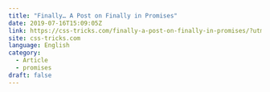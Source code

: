 ```yaml
---
title: "Finally… A Post on Finally in Promises"
date: 2019-07-16T15:09:05Z
link: https://css-tricks.com/finally-a-post-on-finally-in-promises/?utm_medium=RSS&utm_source=news.12bit.vn
site: css-tricks.com
language: English
category:
  - Article
  - promises
draft: false
---
```


